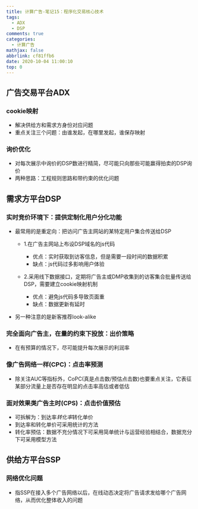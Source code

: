 ```yaml
---
title: 计算广告-笔记15：程序化交易核心技术
tags:
  - ADX
  - DSP
comments: true
categories:
  - 计算广告
mathjax: false
abbrlink: cf81ffb6
date: 2020-10-04 11:00:10
top: 0
---
```


## 广告交易平台ADX

### cookie映射

- 解决供给方和需求方身份对应问题
- 重点关注三个问题：由谁发起，在哪里发起，谁保存映射

### 询价优化

- 对每次展示中询价的DSP数进行精简，尽可能只向那些可能赢得拍卖的DSP询价
- 两种思路：工程规则思路和带约束的优化问题

## 需求方平台DSP

### 实时竞价环境下：提供定制化用户分化功能

- 最常用的是重定向：把访问广告主网站的某特定用户集合传送给DSP

	- 1.在广告主网站上布设DSP域名的js代码

		- 优点：实时获取到访客信息，但是需要一段时间的数据积累
		- 缺点：js代码过多影响用户体验

	- 2.采用线下数据接口，定期将广告主或DMP收集到的访客集合批量传送给DSP，需要建立cookie映射机制

		- 优点：避免js代码多导致页面重
		- 缺点：数据更新有延时

- 另一种注意的是新客推荐look-alike

### 完全面向广告主，在量的约束下投放：出价策略

- 在有预算的情况下，尽可能提升每次展示的利润率

### 像广告网络一样(CPC)：点击率预测

- 除关注AUC等指标外，CoPC(真是点击数/预估点击数)也要重点关注，它表征某部分流量上是否存在明显的点击率高估或者低估

### 面对效果类广告主时(CPS)：点击价值预估

- 可拆解为：到达率*转化率*转化单价
- 到达率和转化单价可采用统计的方法
- 转化率预估：数据不充分情况下可采用简单统计与运营经验相结合，数据充分下可采用模型方法

## 供给方平台SSP

### 网络优化问题

- 指SSP在接入多个广告网络以后，在线动态决定将广告请求发给哪个广告网络，从而优化整体收入的问题

